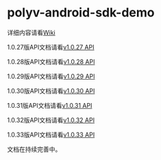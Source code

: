 
polyv-android-sdk-demo
======================

详细内容请看[Wiki](https://github.com/easefun/polyv-android-sdk-demo/wiki)

1.0.27版API文档请看[v1.0.27 API](http://demo.polyv.net/polyv/android/sdk/1.0.27/api/index.html)

1.0.28版API文档请看[v1.0.28 API](http://demo.polyv.net/polyv/android/sdk/1.0.28/api/index.html)

1.0.29版API文档请看[v1.0.29 API](http://demo.polyv.net/polyv/android/sdk/1.0.29/api/index.html)

1.0.30版API文档请看[v1.0.30 API](http://demo.polyv.net/polyv/android/sdk/1.0.30/api/index.html)

1.0.31版API文档请看[v1.0.31 API](http://demo.polyv.net/polyv/android/sdk/1.0.31/api/index.html)

1.0.32版API文档请看[v1.0.32 API](http://demo.polyv.net/polyv/android/sdk/1.0.32/api/index.html)

1.0.33版API文档请看[v1.0.33 API](http://demo.polyv.net/polyv/android/sdk/1.0.33/api/index.html)

文档在持续完善中。